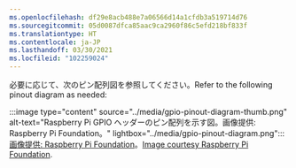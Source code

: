 ```yaml
---
ms.openlocfilehash: df29e8acb488e7a06566d14a1cfdb3a519714d76
ms.sourcegitcommit: 05d0087dfca85aac9ca2960f86c5efd218bf833f
ms.translationtype: HT
ms.contentlocale: ja-JP
ms.lasthandoff: 03/30/2021
ms.locfileid: "102259024"
---
```

<!--markdownlint-disable DOCSMD011 -->
<span data-ttu-id="0ba11-101">必要に応じて、次のピン配列図を参照してください。</span><span class="sxs-lookup"><span data-stu-id="0ba11-101">Refer to the following pinout diagram as needed:</span></span>

:::image type="content" source="../media/gpio-pinout-diagram-thumb.png" alt-text="Raspberry Pi GPIO ヘッダーのピン配列を示す図。画像提供: Raspberry Pi Foundation。" lightbox="../media/gpio-pinout-diagram.png":::<br /><span data-ttu-id="0ba11-103">[画像提供: Raspberry Pi Foundation](https://www.raspberrypi.org/documentation/usage/gpio/)。</span><span class="sxs-lookup"><span data-stu-id="0ba11-103">[Image courtesy Raspberry Pi Foundation](https://www.raspberrypi.org/documentation/usage/gpio/).</span></span>
